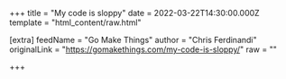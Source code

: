 
+++
title = "My code is sloppy"
date = 2022-03-22T14:30:00.000Z
template = "html_content/raw.html"

[extra]
feedName = "Go Make Things"
author = "Chris Ferdinandi"
originalLink = "https://gomakethings.com/my-code-is-sloppy/"
raw = ""

+++

